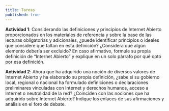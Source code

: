 ```yaml
---
title: Tareas
published: true
---
```


**Actividad 1**: Considerando las definiciones y principios de Internet Abierto proporcionados en los materiales de referencia y sobre la base de las lecturas obligatorias y adicionales, ¿puede identificar principios o ideales que considere que faltan en esta definición? ¿Considera que algún elemento debería ser excluido? En caso afirmativo, formule su propia definición de “Internet Abierto” y explique en un solo párrafo por qué optó por esa definición.

**Actividad 2**: Ahora que ha adquirido una noción de diversos valores de Internet Abierto y ha elaborado su propia definición, ¿sabe si su gobierno local, regional o nacional ha formulado definiciones o declaraciones preliminares vinculadas con Internet y derechos humanos, acceso a Internet o neutralidad de la red? ¿Coinciden con las nociones que ha adquirido sobre Internet Abierto? Indique los enlaces de sus afirmaciones y análisis en el foro de debate.
